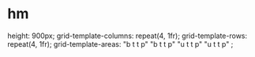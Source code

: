 # hm
height: 900px;
    grid-template-columns: repeat(4, 1fr);
    grid-template-rows: repeat(4, 1fr);
    grid-template-areas: 
    "b t t p"
    "b t t p"
    "u t t p"
    "u t t p"
    ;
